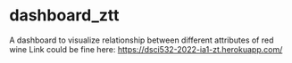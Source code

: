 # dashboard_ztt
A dashboard to visualize relationship between different attributes of red wine
Link could be fine here: https://dsci532-2022-ia1-zt.herokuapp.com/
